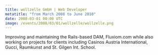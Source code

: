 ```yaml
---
title: wollzelle GmbH | Web Developer
metatitle: "from March 2008 to June 2010"
date: 2008-03-01 00:00 UTC
image: /events/2008/03/01/wollzelle/wollzelle.png
---
```


Improving and maintaining the Rails-based DAM, Fluxiom.com while also working on projects for clients including Casinos Austria International, Gucci, Raumkunst and St. Gilgen Int. School.

